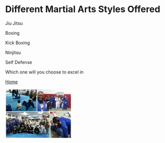 # Different Martial Arts Styles Offered

Jiu Jitsu

Boxing

Kick Boxing

Ninjitsu

Self Defense

Which one will you choose to excel in 

[Home](https://github.com/BLUEBJJ/bluebjj.github.io/blob/master/index.md)

![IMAGE]( BJJ.JPG )

